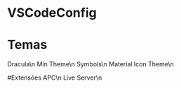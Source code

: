 # VSCodeConfig

# Temas
Dracula\n
Min Theme\n
Symbols\n
Material Icon Theme\n

#Extensões
APC\n
Live Server\n
